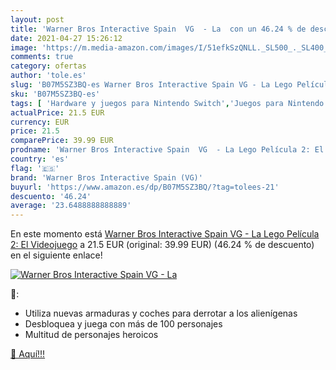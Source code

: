 ```yaml
---
layout: post
title: 'Warner Bros Interactive Spain  VG  - La  con un 46.24 % de descuento'
date: 2021-04-27 15:26:12
image: 'https://m.media-amazon.com/images/I/51efkSzQNLL._SL500_._SL400_.jpg'
comments: true
category: ofertas
author: 'tole.es'
slug: 'B07M5SZ3BQ-es Warner Bros Interactive Spain VG - La Lego Película 2: El...'
sku: 'B07M5SZ3BQ-es'
tags: [ 'Hardware y juegos para Nintendo Switch','Juegos para Nintendo Switch','Videojuegos','lego','warner bros interactive spain (vg)', ]
actualPrice: 21.5 EUR
currency: EUR
price: 21.5
comparePrice: 39.99 EUR
prodname: 'Warner Bros Interactive Spain  VG  - La Lego Película 2: El Videojuego'
country: 'es'
flag: '🇪🇸'
brand: 'Warner Bros Interactive Spain (VG)'
buyurl: 'https://www.amazon.es/dp/B07M5SZ3BQ/?tag=tolees-21'
descuento: '46.24'
average: '23.6488888888889'
---
```


En este momento está [Warner Bros Interactive Spain  VG  - La Lego Película 2: El Videojuego](https://www.amazon.es/dp/B07M5SZ3BQ/?tag=tolees-21) a 21.5 EUR (original: 39.99 EUR) (46.24 %  de descuento) en el siguiente enlace!

[![Warner Bros Interactive Spain  VG  - La ](https://m.media-amazon.com/images/I/51efkSzQNLL._SL500_._SL400_.jpg)](https://www.amazon.es/dp/B07M5SZ3BQ/?tag=tolees-21)

🔎:

- Utiliza nuevas armaduras y coches para derrotar a los alienígenas
- Desbloquea y juega con más de 100 personajes
- Multitud de personajes heroicos

[🛒 Aquí!!!](https://www.amazon.es/dp/B07M5SZ3BQ/?tag=tolees-21)
